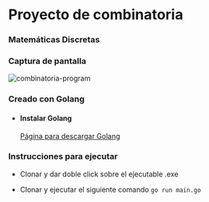 # Proyecto de combinatoria

### Matemáticas Discretas

  

### Captura de pantalla

![combinatoria-program](https://imgur.com/4ASeX6X.png "Captura terminal windows")

  

### Creado con Golang

- #### Instalar Golang
  [Página para descargar Golang](https://golang.org/)

### Instrucciones para ejecutar

- Clonar y dar doble click sobre el ejecutable .exe

- Clonar y ejecutar el siguiente comando
```go run main.go```

